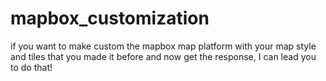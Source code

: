 # mapbox_customization
if you want to make custom the mapbox map platform with your map style and tiles that you made it before and now get the response, I can lead you to do that!
